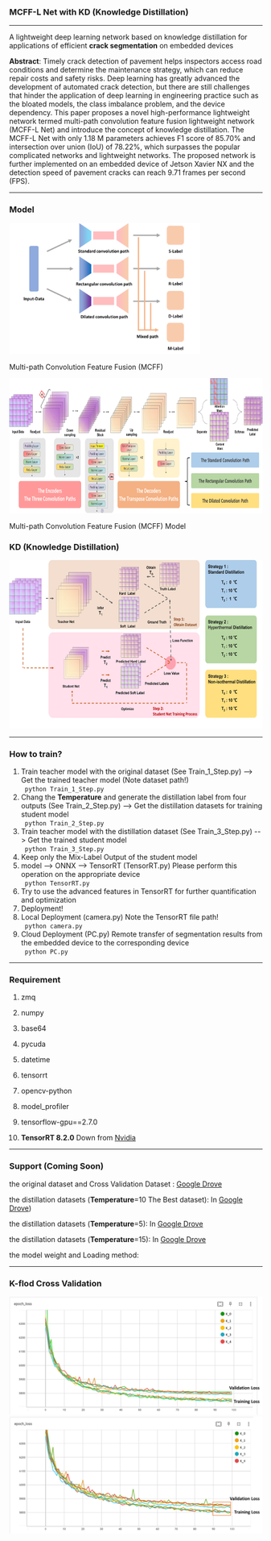 ### MCFF-L Net with KD (Knowledge Distillation)

---
A lightweight deep learning network based on knowledge distillation for 
applications of efficient **crack segmentation** on embedded devices


**Abstract**: Timely crack detection of pavement helps inspectors access road conditions and determine 
the maintenance strategy, which can reduce repair costs and safety risks. Deep learning has greatly 
advanced the development of automated crack detection, but there are still challenges that hinder the 
application of deep learning in engineering practice such as the bloated models, the class imbalance 
problem, and the device dependency. This paper proposes a novel high-performance lightweight network 
termed multi-path convolution feature fusion lightweight network (MCFF-L Net) and introduce the concept 
of knowledge distillation. The MCFF-L Net with only 1.18 M parameters achieves F1 score of 85.70% and 
intersection over union (IoU) of 78.22%, which surpasses the popular complicated networks and lightweight
networks. The proposed network is further implemented on an embedded device of Jetson Xavier NX and the
detection speed of pavement cracks can reach 9.71 frames per second (FPS).

---
### Model

<img width="380" height="260" src="image/image3.png"><div>

Multi-path Convolution Feature Fusion (MCFF)


<img width="776" height="268" src="image/image19.png"><div>

Multi-path Convolution Feature Fusion (MCFF) Model


### KD (Knowledge Distillation)

<img width="623" height="334" src="image/image18.png"><div>

---

### How to train?

1. Train teacher model with the original dataset (See Train_1_Step.py) --> Get the trained teacher model (Note dataset path!)  
` python Train_1_Step.py`
2. Chang the **Temperature** and generate the distillation label from four outputs (See Train_2_Step.py) --> Get the distillation datasets for training student model  
` python Train_2_Step.py` 
3. Train teacher model with the distillation dataset (See Train_3_Step.py) --> Get the trained student model  
` python Train_3_Step.py` 
4. Keep only the Mix-Label Output of the student model
5. model --> ONNX --> TensorRT  (TensorRT.py) Please perform this operation on the appropriate device  
` python TensorRT.py` 
6. Try to use the advanced features in TensorRT for further quantification and optimization
7. Deployment!
8. Local Deployment (camera.py) Note the TensorRT file path!  
` python camera.py` 
9. Cloud Deployment (PC.py) Remote transfer of segmentation results from the embedded device to the corresponding device  
` python PC.py` 

---
### Requirement

1. zmq
2. numpy
3. base64
4. pycuda
5. datetime
6. tensorrt
7. opencv-python
8. model_profiler
9. tensorflow-gpu==2.7.0

10. **TensorRT 8.2.0**
Down from [Nvidia](https://developer.nvidia.com/zh-cn/tensorrt)

---
### Support (Coming Soon)
  
the original dataset and Cross Validation Dataset : [Google Drove](https://drive.google.com/file/d/12hMIf7c4pcRxGkstktjRfmrYLdFpLlxK/view?usp=share_link)

the distillation datasets (**Temperature**=10 The Best dataset): In [Google Drove](https://drive.google.com/file/d/12hMIf7c4pcRxGkstktjRfmrYLdFpLlxK/view?usp=share_link))

the distillation datasets (**Temperature**=5): In [Google Drove](https://drive.google.com/file/d/12hMIf7c4pcRxGkstktjRfmrYLdFpLlxK/view?usp=share_link)

the distillation datasets (**Temperature**=15): In [Google Drove](https://drive.google.com/file/d/12hMIf7c4pcRxGkstktjRfmrYLdFpLlxK/view?usp=share_link)

the model weight and Loading method:

---
### K-flod Cross Validation

<img src='image/K-flod-MCL.png'>

<img src='image/K-flod-MCLD.png'>
